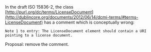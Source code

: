 In the draft ISO 15836-2, the class [http://purl.org/dc/terms/LicenseDocument](http://dublincore.org/documents/2012/06/14/dcmi-terms/#terms-LicenseDocument) has a comment which is conceptually wrong:

    Note 1 to entry: The LicenseDocument element should contain a URI pointing to a license document.

Proposal: remove the comment.
